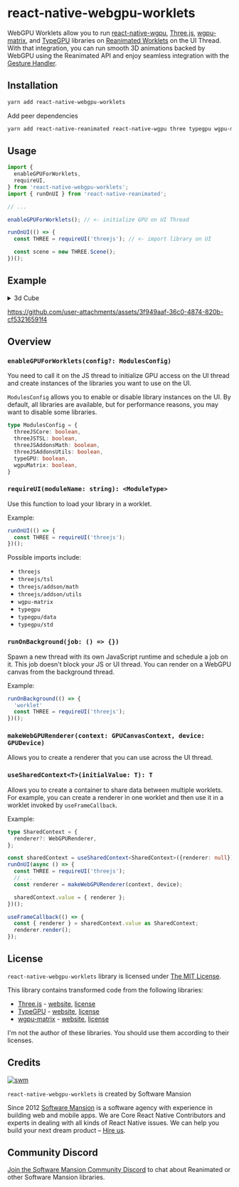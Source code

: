 # react-native-webgpu-worklets

WebGPU Worklets allow you to run [react-native-wgpu](https://github.com/wcandillon/react-native-webgpu), [Three.js](https://threejs.org/), [wgpu-matrix](https://wgpu-matrix.org/), and [TypeGPU](https://docs.swmansion.com/TypeGPU/) libraries on [Reanimated Worklets](https://docs.swmansion.com/react-native-reanimated/) on the UI Thread. With that integration, you can run smooth 3D animations backed by WebGPU using the Reanimated API and enjoy seamless integration with the [Gesture Handler](https://docs.swmansion.com/react-native-gesture-handler/).

## Installation

```sh
yarn add react-native-webgpu-worklets
```

Add peer dependencies

```sh
yarn add react-native-reanimated react-native-wgpu three typegpu wgpu-matrix
```

## Usage

```js
import { 
  enableGPUForWorklets, 
  requireUI,
} from 'react-native-webgpu-worklets';
import { runOnUI } from 'react-native-reanimated';

// ...

enableGPUForWorklets(); // <- initialize GPU on UI Thread

runOnUI(() => {
  const THREE = requireUI('threejs'); // <- import library on UI

  const scene = new THREE.Scene();
})();
```

## Example

<details>
<summary>3d Cube</summary>

```ts
import { enableGPUForWorklets, requireUI, makeWebGPURenderer, useSharedContext } from 'react-native-webgpu-worklets';
import { runOnUI, useFrameCallback, useSharedValue } from 'react-native-reanimated';

import { Canvas, type RNCanvasContext, useCanvasEffect } from "react-native-wgpu";
import { PerspectiveCamera, Scene, Mesh } from 'three';
import { Gesture, GestureDetector, GestureHandlerRootView } from 'react-native-gesture-handler';
import type { WebGPURenderer } from 'three/webgpu';


type SharedContext = {
  context: RNCanvasContext,
  camera: PerspectiveCamera,
  scene: Scene,
  mesh: Mesh,
  renderer: WebGPURenderer,
};

export default function CubeExample() {
  const sharedContext = useSharedContext<SharedContext | {}>({});

  const ref = useCanvasEffect(async () => {
    enableGPUForWorklets(); 
    const context = ref.current!.getContext("webgpu")!;
    const adapter = await navigator.gpu.requestAdapter();
    const device = await adapter?.requestDevice();
    
    runOnUI(async () => {
      const THREE = requireUI('threejs');
      
      const { width, height } = context.canvas as unknown as { width: number, height: number };
      
      const camera = new THREE.PerspectiveCamera(70, width / height, 0.01, 10);
      camera.position.z = 1;
      
      const scene = new THREE.Scene();
      const geometry = new THREE.BoxGeometry(0.2, 0.2, 0.2);
      const material = new THREE.MeshNormalMaterial();
      const mesh = new THREE.Mesh(geometry, material);
      scene.add(mesh);
      const renderer = makeWebGPURenderer(context, device);
      await renderer.init();
      renderer.render(scene, camera);
      context.present();

      sharedContext.value = { context, camera, scene, mesh, renderer };
    })();
  });

  const isGestureActive = useSharedValue(false);

  useFrameCallback(() => {
    if (isGestureActive.value) {
      return;
    }
    const { context, camera, scene, mesh, renderer } = sharedContext.value as SharedContext;
    if (!renderer || !renderer._initialized) {
      return;
    }
    
    mesh.rotation.x += 0.01;
    mesh.rotation.y += 0.01;
    mesh.rotation.z += 0.01;

    renderer.render(scene, camera);
    context.present();
  });

  const panGesture = Gesture.Pan()
    .onUpdate((e) => {
      isGestureActive.value = true;
      const { context, camera, scene, mesh, renderer } = sharedContext.value as SharedContext;
      mesh.rotation.x += e.translationY * 0.001;
      mesh.rotation.y += e.translationX * 0.001;

      renderer.render(scene, camera);
      context.present();
    })
    .onEnd((_e) => {
      isGestureActive.value = false;
    });

  return (
    <GestureHandlerRootView style={{ flex: 1 }}>
      <GestureDetector gesture={panGesture}>
        <Canvas ref={ref} style={{ flex: 1 }} />
      </GestureDetector>
    </GestureHandlerRootView>
  );
}

```

</details>


https://github.com/user-attachments/assets/3f949aaf-36c0-4874-820b-cf53216591f4


## Overview

### `enableGPUForWorklets(config?: ModulesConfig)`

You need to call it on the JS thread to initialize GPU access on the UI thread and create instances of the libraries you want to use on the UI.

`ModulesConfig` allows you to enable or disable library instances on the UI. By default, all libraries are available, but for performance reasons, you may want to disable some libraries.

```ts
type ModulesConfig = {
  threeJSCore: boolean,
  threeJSTSL: boolean,
  threeJSAddonsMath: boolean,
  threeJSAddonsUtils: boolean,
  typeGPU: boolean,
  wgpuMatrix: boolean,
}
```

### `requireUI(moduleName: string): <ModuleType>`

Use this function to load your library in a worklet.

Example:
```js
runOnUI(() => {
  const THREE = requireUI('threejs');
})();
```

Possible imports include:
- `threejs`
- `threejs/tsl`
- `threejs/addson/math`
- `threejs/addson/utils`
- `wgpu-matrix`
- `typegpu`
- `typegpu/data`
- `typegpu/std`

### `runOnBackground(job: () => {})`

Spawn a new thread with its own JavaScript runtime and schedule a job on it. This job doesn't block your JS or UI thread. You can render on a WebGPU canvas from the background thread.

Example:
```js
runOnBackground(() => {
  'worklet'
  const THREE = requireUI('threejs');
})();
```

### `makeWebGPURenderer(context: GPUCanvasContext, device: GPUDevice)`

Allows you to create a renderer that you can use across the UI thread.

### `useSharedContext<T>(initialValue: T): T`

Allows you to create a container to share data between multiple worklets. For example, you can create a renderer in one worklet and then use it in a worklet invoked by `useFrameCallback`.

Example:
```ts
type SharedContext = {
  renderer?: WebGPURenderer,
};

const sharedContext = useSharedContext<SharedContext>({renderer: null});
runOnUI(async () => {
  const THREE = requireUI('threejs');
  // ...
  const renderer = makeWebGPURenderer(context, device);

  sharedContext.value = { renderer };
})();

useFrameCallback(() => {
  const { renderer } = sharedContext.value as SharedContext;
  renderer.render();
});
```

## License

`react-native-webgpu-worklets` library is licensed under [The MIT License](LICENSE).

This library contains transformed code from the following libraries:

- [Three.js](https://github.com/mrdoob/three.js/) - [website](https://threejs.org/), [license](https://github.com/mrdoob/three.js/blob/dev/LICENSE)
- [TypeGPU](https://github.com/software-mansion/TypeGPU) - [website](https://docs.swmansion.com/TypeGPU/), [license](https://github.com/software-mansion/TypeGPU/blob/main/LICENSE.md)
- [wgpu-matrix](https://github.com/greggman/wgpu-matrix) - [website](https://wgpu-matrix.org/), [license](https://github.com/greggman/wgpu-matrix/blob/main/LICENSE.md)

I'm not the author of these libraries. You should use them according to their licenses.

## Credits

[![swm](https://logo.swmansion.com/logo?color=white&variant=desktop&width=150&tag=react-native-reanimated-github 'Software Mansion')](https://swmansion.com)

`react-native-webgpu-worklets` is created by Software Mansion

Since 2012 [Software Mansion](https://swmansion.com) is a software agency with experience in building web and mobile apps. We are Core React Native Contributors and experts in dealing with all kinds of React Native issues. We can help you build your next dream product – [Hire us](https://swmansion.com/contact/projects?utm_source=reanimated&utm_medium=readme).

## Community Discord

[Join the Software Mansion Community Discord](https://discord.swmansion.com) to chat about Reanimated or other Software Mansion libraries.